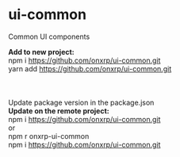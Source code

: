 # ui-common
Common UI components 

<b>Add to new project:</b> <br>
npm i https://github.com/onxrp/ui-common.git <br>
yarn add https://github.com/onxrp/ui-common.git <br><br>
<br>
<br>
Update package version in the package.json
<br>
<b>Update on the remote project:</b> <br>
npm i https://github.com/onxrp/ui-common.git <br>
or <br>
npm r onxrp-ui-common<br>
npm i https://github.com/onxrp/ui-common.git <br>
